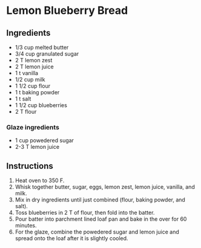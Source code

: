 # Lemon Blueberry Bread

## Ingredients
* 1/3 cup melted butter
* 3/4 cup granulated sugar
* 2 T lemon zest
* 2 T lemon juice
* 1 t vanilla
* 1/2 cup milk
* 1 1/2 cup flour
* 1 t baking powder
* 1 t salt
* 1 1/2 cup blueberries
* 2 T flour

### Glaze ingredients
* 1 cup powedered sugar
* 2-3 T lemon juice

## Instructions
1. Heat oven to 350 F.
2. Whisk together butter, sugar, eggs, lemon zest, lemon juice, vanilla, and milk.
3. Mix in dry ingredients until just combined (flour, baking powder, and salt).
4. Toss blueberries in 2 T of flour, then fold into the batter.
5. Pour batter into parchment lined loaf pan and bake in the over for 60 minutes.
6. For the glaze, combine the powedered sugar and lemon juice and spread onto the loaf after it is slightly cooled.
